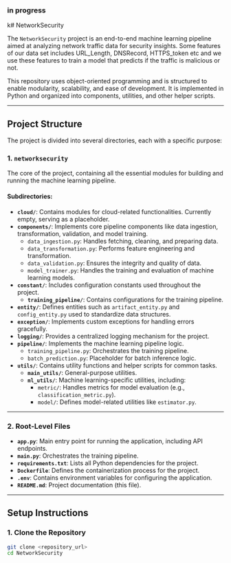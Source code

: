 ### in progress
k# NetworkSecurity

The `NetworkSecurity` project is an end-to-end machine learning pipeline aimed at analyzing network traffic data for security insights. Some features of our data set includes URL_Length, DNSRecord, HTTPS_token etc and we use these features to train a model that predicts if the traffic is malicious or not.

This repository uses object-oriented programming and is structured to enable modularity, scalability, and ease of development. It is implemented in Python and organized into components, utilities, and other helper scripts.

---

## **Project Structure**

The project is divided into several directories, each with a specific purpose:

### **1. `networksecurity`**
The core of the project, containing all the essential modules for building and running the machine learning pipeline.

#### Subdirectories:
- **`cloud/`**: Contains modules for cloud-related functionalities. Currently empty, serving as a placeholder.
- **`components/`**: Implements core pipeline components like data ingestion, transformation, validation, and model training.
  - `data_ingestion.py`: Handles fetching, cleaning, and preparing data.
  - `data_transformation.py`: Performs feature engineering and transformation.
  - `data_validation.py`: Ensures the integrity and quality of data.
  - `model_trainer.py`: Handles the training and evaluation of machine learning models.
- **`constant/`**: Includes configuration constants used throughout the project.
  - **`training_pipeline/`**: Contains configurations for the training pipeline.
- **`entity/`**: Defines entities such as `artifact_entity.py` and `config_entity.py` used to standardize data structures.
- **`exception/`**: Implements custom exceptions for handling errors gracefully.
- **`logging/`**: Provides a centralized logging mechanism for the project.
- **`pipeline/`**: Implements the machine learning pipeline logic.
  - `training_pipeline.py`: Orchestrates the training pipeline.
  - `batch_prediction.py`: Placeholder for batch inference logic.
- **`utils/`**: Contains utility functions and helper scripts for common tasks.
  - **`main_utils/`**: General-purpose utilities.
  - **`ml_utils/`**: Machine learning-specific utilities, including:
    - `metric/`: Handles metrics for model evaluation (e.g., `classification_metric.py`).
    - `model/`: Defines model-related utilities like `estimator.py`.

---

### **2. Root-Level Files**
- **`app.py`**: Main entry point for running the application, including API endpoints.
- **`main.py`**: Orchestrates the training pipeline.
- **`requirements.txt`**: Lists all Python dependencies for the project.
- **`Dockerfile`**: Defines the containerization process for the project.
- **`.env`**: Contains environment variables for configuring the application.
- **`README.md`**: Project documentation (this file).

---

## **Setup Instructions**

### **1. Clone the Repository**
```bash
git clone <repository_url>
cd NetworkSecurity





